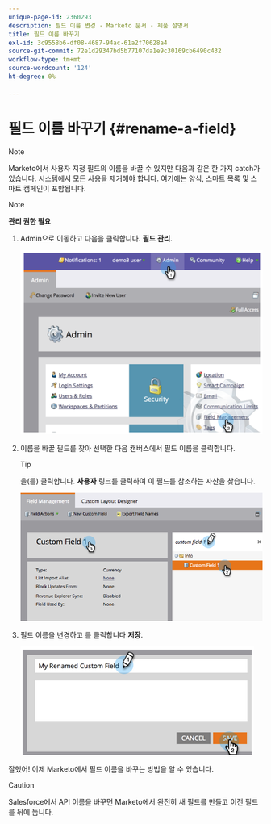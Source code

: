 ```yaml
---
unique-page-id: 2360293
description: 필드 이름 변경 - Marketo 문서 - 제품 설명서
title: 필드 이름 바꾸기
exl-id: 3c9558b6-df08-4687-94ac-61a2f70628a4
source-git-commit: 72e1d29347bd5b77107da1e9c30169cb6490c432
workflow-type: tm+mt
source-wordcount: '124'
ht-degree: 0%

---
```


# 필드 이름 바꾸기 {#rename-a-field}

>[!NOTE]
>
>Marketo에서 사용자 지정 필드의 이름을 바꿀 수 있지만 다음과 같은 한 가지 catch가 있습니다. 시스템에서 모든 사용을 제거해야 합니다. 여기에는 양식, 스마트 목록 및 스마트 캠페인이 포함됩니다.

>[!NOTE]
>
>**관리 권한 필요**

1. Admin으로 이동하고 다음을 클릭합니다. **필드 관리**.

   ![](assets/image2014-9-24-14-3a2-3a25.png)

1. 이름을 바꿀 필드를 찾아 선택한 다음 캔버스에서 필드 이름을 클릭합니다.

   >[!TIP]
   >
   >을(를) 클릭합니다. **사용자** 링크를 클릭하여 이 필드를 참조하는 자산을 찾습니다.

   ![](assets/changefieldname.png)

1. 필드 이름을 변경하고 를 클릭합니다 **저장**.

   ![](assets/image2014-9-24-14-2-55.png)

잘했어! 이제 Marketo에서 필드 이름을 바꾸는 방법을 알 수 있습니다.

>[!CAUTION]
>
>Salesforce에서 API 이름을 바꾸면 Marketo에서 완전히 새 필드를 만들고 이전 필드를 뒤에 둡니다.
